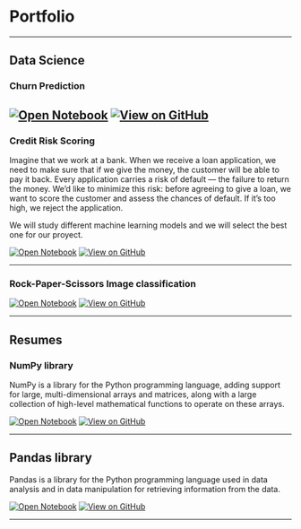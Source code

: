 # Portfolio
---

## Data Science

### Churn Prediction

[![Open Notebook](https://img.shields.io/badge/Jupyter-Open_Notebook-blue?logo=Jupyter)](projects/churn_prediction_proyect.html)
[![View on GitHub](https://img.shields.io/badge/GitHub-View_on_GitHub-blue?logo=GitHub)](https://github.com/jorgealiaga36/machine_learning/tree/master/chap3_churn_prediction)
---

### Credit Risk Scoring 

Imagine that we work at a bank. When we receive a loan application, we need to make sure that if we give the money, the customer will be able to pay it back. Every application carries a risk of default — the failure to return the money. We’d like to minimize this risk: before agreeing to give a loan, we want to score the customer and assess the chances of default. If it’s too high, we reject the application. 

We will study different machine learning models and we will select the best one for our proyect.

[![Open Notebook](https://img.shields.io/badge/Jupyter-Open_Notebook-blue?logo=Jupyter)](projects/credit_risk_scoring_proyect.html)
[![View on GitHub](https://img.shields.io/badge/GitHub-View_on_GitHub-blue?logo=GitHub)](https://github.com/jorgealiaga36/machine_learning/blob/master/credit_risk_scoring_proyect.ipynb)

---

### Rock-Paper-Scissors Image classification

[![Open Notebook](https://img.shields.io/badge/Jupyter-Open_Notebook-blue?logo=Jupyter)](projects/rock_scissors_paper_proyect.html)
[![View on GitHub](https://img.shields.io/badge/GitHub-View_on_GitHub-blue?logo=GitHub)](https://github.com/jorgealiaga36/machine_learning/blob/master/credit_risk_scoring_proyect.ipynb)

---
## Resumes

### NumPy library

NumPy is a library for the Python programming language, adding support for large, multi-dimensional arrays and matrices, along with a large collection of high-level mathematical functions to operate on these arrays.

[![Open Notebook](https://img.shields.io/badge/Jupyter-Open_Notebook-blue?logo=Jupyter)](projects/numpy_summary.html)
[![View on GitHub](https://img.shields.io/badge/GitHub-View_on_GitHub-blue?logo=GitHub)](https://github.com/jorgealiaga36/machine_learning/blob/master/numpy_summary.ipynb)

---

## Pandas library

Pandas is a library for the Python programming language used in data analysis and in data manipulation for retrieving information from the data.

[![Open Notebook](https://img.shields.io/badge/Jupyter-Open_Notebook-blue?logo=Jupyter)](projects/pandas_summary.html)
[![View on GitHub](https://img.shields.io/badge/GitHub-View_on_GitHub-blue?logo=GitHub)](https://github.com/jorgealiaga36/machine_learning/blob/master/pandas_summary.ipynb)

---

